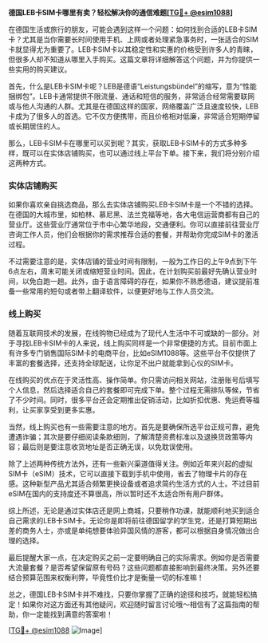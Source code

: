 **德国LEB卡SIM卡哪里有卖？轻松解决你的通信难题[[TG💪+ @esim1088](https://t.me/s/esim1088)]**

在德国生活或旅行的朋友，可能会遇到这样一个问题：如何找到合适的LEB卡SIM卡？尤其是当你需要长时间使用手机、上网或者处理紧急事务时，一张适合的SIM卡就显得尤为重要了。LEB卡SIM卡以其稳定性和实惠的价格受到许多人的青睐，但很多人却不知道从哪里入手购买。这篇文章将详细解答这个问题，并为你提供一些实用的购买建议。

首先，什么是LEB卡SIM卡呢？LEB是德语“Leistungsbündel”的缩写，意为“性能捆绑包”。LEB卡通常提供不限流量、通话和短信的服务，非常适合经常需要联网或与他人沟通的人群。尤其是在德国这样的国家，网络覆盖广泛且速度较快，LEB卡成为了很多人的首选。它不仅方便携带，而且价格相对低廉，非常适合短期停留或长期居住的人。

那么，LEB卡SIM卡在哪里可以买到呢？其实，获取LEB卡SIM卡的方式多种多样，既可以在实体店铺购买，也可以通过线上平台下单。接下来，我们将分别介绍这两种方式。

### 实体店铺购买

如果你喜欢亲自挑选商品，那么去实体店铺购买LEB卡SIM卡是一个不错的选择。在德国的大城市里，如柏林、慕尼黑、法兰克福等地，各大电信运营商都有自己的营业厅。这些营业厅通常位于市中心繁华地段，交通便利。你可以直接前往营业厅咨询工作人员，他们会根据你的需求推荐合适的套餐，并帮助你完成SIM卡的激活过程。

不过需要注意的是，实体店铺的营业时间有限制，一般为工作日的上午9点到下午6点左右，周末可能关闭或缩短营业时间。因此，在计划购买前最好先确认营业时间，以免白跑一趟。此外，由于语言障碍的存在，如果你不熟悉德语，建议提前准备一些常用的短句或者带上翻译软件，以便更好地与工作人员交流。

### 线上购买

随着互联网技术的发展，在线购物已经成为了现代人生活中不可或缺的一部分。对于寻找LEB卡SIM卡的人来说，线上购买同样是一个非常便捷的方式。目前市面上有许多专门销售国际SIM卡的电商平台，比如eSIM1088等。这些平台不仅提供了丰富的套餐选择，还支持全球配送，让你足不出户就能拿到心仪的SIM卡。

在线购买的优点在于灵活性高、操作简单。你只需访问相关网站，注册账号后填写个人信息，然后选择适合自己的套餐即可完成下单。整个过程无需排队等候，节省了不少时间。同时，很多平台还会定期推出促销活动，比如折扣优惠、免运费等福利，让买家享受到更多实惠。

当然，线上购买也有一些需要注意的地方。首先是要确保所选平台正规可靠，避免遭遇诈骗；其次是要仔细阅读条款细则，了解清楚资费标准以及退换货政策等内容；最后则是要注意收货地址是否正确无误，以免耽误使用。

除了上述两种传统方法外，还有一些新兴渠道值得关注。例如近年来兴起的虚拟SIM卡（eSIM）技术，它可以直接下载到手机中使用，省去了物理卡片的存在感。这种新型产品尤其适合频繁更换设备或者追求简约生活方式的人士。不过目前eSIM在国内的支持度还不算很高，所以暂时还不太适合所有用户群体。

综上所述，无论是通过实体店还是网上商城，只要稍作功课，就能顺利地买到适合自己需求的LEB卡SIM卡。无论你是即将前往德国留学的学生党，还是打算短期出差的商务人士，亦或是单纯想要体验异国风情的游客，都可以根据自身情况做出合理的选择。

最后提醒大家一点，在决定购买之前一定要明确自己的实际需求。例如你是否需要大流量套餐？是否希望保留原有号码？这些问题都直接影响到最终决策。另外还要结合预算范围来权衡利弊，毕竟性价比才是衡量一切的标准嘛！

总之，德国LEB卡SIM卡并不难找，只要你掌握了正确的途径和技巧，就能轻松搞定！如果你对这方面还有其他疑问，欢迎随时留言讨论哦～相信有了这篇指南的帮助，你一定能找到满意的答案啦！

[[TG💪+ @esim1088](https://t.me/s/esim1088) ![Image](https://i.postimg.cc/4NQfJmqS/Snipaste-2025-05-13-00-14-12.png)]